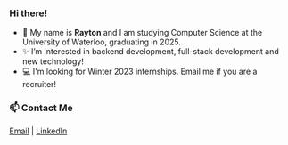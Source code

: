 ### Hi there!
- 🤝 My name is **Rayton** and I am studying Computer Science at the University of Waterloo, graduating in 2025.
- ✨ I’m interested in backend development, full-stack development and new technology!
- 💻 I'm looking for Winter 2023 internships. Email me if you are a recruiter!

### 📫 Contact Me 
[Email](mailto:raytonlin@gmail.com) | [LinkedIn](https://www.linkedin.com/in/raytonlin2002)

